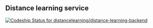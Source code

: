 ## Distance learning service
[ ![Codeship Status for distancelearning/distance-learning-backend](https://codeship.com/projects/57f7ff60-fcbe-0133-54ba-6207d5dc29e2/status?branch=create-some-tests)](https://codeship.com/projects/152074)